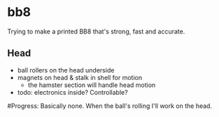 # bb8
Trying to make a printed BB8 that's strong, fast and accurate.

## Head
- ball rollers on the head underside
- magnets on head & stalk in shell for motion
  - the hamster section will handle head motion
- todo: electronics inside?  Controllable?

#Progress:
Basically none.  When the ball's rolling I'll work on the head.
